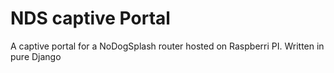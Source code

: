 # NDS captive Portal
A captive portal for a NoDogSplash router hosted on Raspberri PI. Written in pure Django